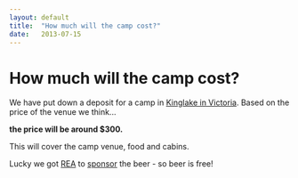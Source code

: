 ```yaml
---
layout: default
title:  "How much will the camp cost?"
date:   2013-07-15
---
```


How much will the camp cost?
============================

We have put down a deposit for a camp in [Kinglake in Victoria](http://www.krwc.com.au/). Based on the price of the venue we think...

**the price will be around $300.**

This will cover the camp venue, food and cabins.

Lucky we got [REA](http://realestate.com.au) to [sponsor](/sponsors.html) the beer - so beer is free!
